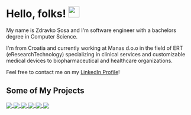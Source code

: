 
# Hello, folks! <img src="https://raw.githubusercontent.com/MartinHeinz/MartinHeinz/master/wave.gif" width="30px">

My name is Zdravko Sosa and I'm software engineer with a bachelors degree in Computer Science. 

I'm from Croatia and currently working at Manas d.o.o in the field of ERT (eResearchTechnology) specializing in clinical services and customizable medical devices to biopharmaceutical and healthcare organizations.

Feel free to contact me on my [LinkedIn Profile](https://www.linkedin.com/in/zdravko-sosa/)!

## Some of My Projects

<a href="https://github.com/sosa96/Spina-Project">
  <img align="center" src="https://github-readme-stats.vercel.app/api/pin/?username=sosa96&repo=Spina-Project&theme=tokyonight" />
</a>

<a href="https://github.com/sosa96/Yelpcamp">
  <img align="center" src="https://github-readme-stats.vercel.app/api/pin/?username=sosa96&repo=Yelpcamp&theme=tokyonight" />
</a>

<a href="https://github.com/sosa96/SASS">
  <img align="center" src="https://github-readme-stats.vercel.app/api/pin/?username=sosa96&repo=SASS&theme=tokyonight" />
</a>

<a href="https://github.com/sosa96/HTML-CSS">
  <img align="center" src="https://github-readme-stats.vercel.app/api/pin/?username=sosa96&repo=HTML-CSS&theme=tokyonight" />
</a>

<a href="https://github.com/sosa96/Forkify">
  <img align="center" src="https://github-readme-stats.vercel.app/api/pin/?username=sosa96&repo=Forkify&theme=tokyonight" />
</a>

<a href="https://github.com/sosa96/JavaScript-Projects">
  <img align="center" src="https://github-readme-stats.vercel.app/api/pin/?username=sosa96&repo=JavaScript-Projects&theme=tokyonight" />
</a>    
